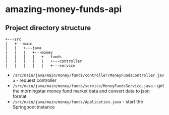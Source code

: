 # amazing-money-funds-api
## Project directory structure
	+---src
	|	+---main
	|	|	+---java
	|	|	|	+---money
	|	|	|	|	+---funds
	|	|	|	|	|	+---controller
	|	|	|	|	|	+---service


*	`/src/main/java/main/money/funds/controller/MoneyFundsController.java` - request controller
*	`/src/main/java/main/money/funds/service/MoneyFundsService.java` - get the morningstar money fund market data and convert data to json format
*	`/src/main/java/main/money/funds/Application.java` - start the Springboot instance
